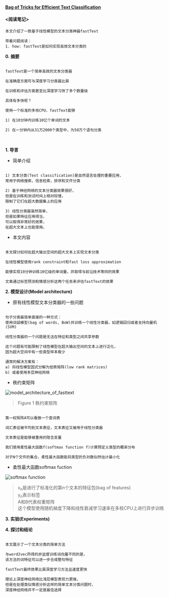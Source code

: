 #### [Bag of Tricks for Efficient Text Classification](https://github.com/dantezhao/paper-notes/blob/master/0004/Bag%20of%20Tricks%20for%20Efficient%20Text%20Classification.pdf)  

#### <阅读笔记>  

```shell  
本文介绍了一款基于线性模型的文本分类神器fastText

带着问题阅读：
1. how: fastText是如何实现高效文本分类的
```  

**0. 摘要**  

```shell  

fastText是一个简单高效的文本分类器

在准确度方面可与深度学习分类器比肩  

在训练和评估方面甚至比深度学习快了多个数量级

具体有多快呢？

使用一个标准的多核CPU，fastText能够

1) 在10分钟内训练10亿个单词的文本  

2) 在一分钟内从31万2000个类型中，为50万个语句分类

```  

<br>

**1. 导言**  
* 简单介绍  

```shell  

1) 文本分类(Text classification)是自然语言处理的重要应用，
常用于网络搜索，信息检索，排序和文件分类  

2) 基于神经网络的文本分类器效果很好，
但是在训练和测试时间上相对较慢，
限制了它们在超大数据集上的应用

3) 线性分类器虽然简单，
但是如果特征应用得当，
可以取得非常好的效果，
在超大文本上也能使用。

```  

* 本文内容  

```shell  

本文探讨如何在超大输出空间的超大文本上实现文本分类

在线性模型使用rank constraint和fast loss approximation

能够实现10分钟训练10亿级的单词量，并取得与前沿技术等同的效果

文章通过标签预测和情感分析这两个任务来评估fastText的效果

```  

**2. 模型设计(Model architecture)**  

* 原有线性模型文本分类器的一些问题  

```shell  

句子分类最简单直接的一种方式：
使用词袋模型(bag of words, BoW)并训练一个线性分类器，如逻辑回归或者支持向量机(SVM)

线性分类器的一个问题是无法在特征和类型之间共享参数

这个问题有可能限制了线性模型在超大输出空间的文本上进行泛化，
因为超大空间中有一些类型样本极少

通常的解决方案有：
a) 将线性模型因式分解为低秩矩阵(low rank matrices)
b) 或者使用多层神经网络

```  

* 秩约束矩阵  

![model_architecture_of_fasttext](https://raw.githubusercontent.com/dantezhao/paper-notes/master/0004/bigablecat_model_architecture_of_fasttext.png)  

>Figure 1 秩约束矩阵

```shell  

第一权矩阵A可以看做一个查词表

词汇表征被平均到文本表征，文本表征又被用于线性分类器

文本表征是能够被重用的隐含变量

我们使用柔性最大函数f(softmax function f)计算预定义类型的概率分布

对于N个文件的集合，柔性最大函数能将类型的负对数似然估计最小化

```  

* 柔性最大函数softmax fuction  

![softmax function](https://raw.githubusercontent.com/dantezhao/paper-notes/master/0004/bigablecat_softmax_function.gif)  

>x<sub>n</sub>是进行了标准化的第n个文本的特征包(bag of features)  
y<sub>n</sub>表示标签  
A和B代表权重矩阵  
这个模型使用随机梯度下降和线性衰减学习速率在多核CPU上进行异步训练


**3. 实验(Experiments)**  

**4. 探讨和结论**  

```shell  

本文展示了一个文本分类的简单方法

与word2vec所得的非监督训练词向量不同的是，
该方法的词特征可以进一步合成整句特征

fastText最终效果比肩深度学习方法且速度更快

理论上深度神经网络比浅层模型表现力更强，
但是在处理类似情感分析这样的简单文本分类问题时，
深度神经网络并不一定是最佳选择

```  


<br>  
